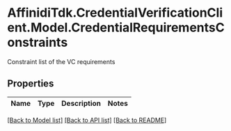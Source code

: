 # AffinidiTdk.CredentialVerificationClient.Model.CredentialRequirementsConstraints
Constraint list of the VC requirements

## Properties

Name | Type | Description | Notes
------------ | ------------- | ------------- | -------------

[[Back to Model list]](../README.md#documentation-for-models) [[Back to API list]](../README.md#documentation-for-api-endpoints) [[Back to README]](../README.md)

